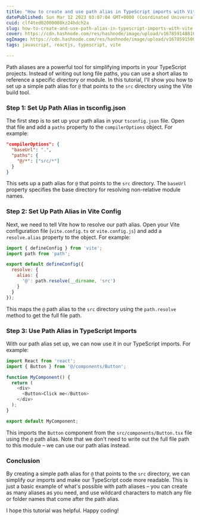 ```yaml
---
title: "How to create and use path alias in TypeScript imports with Vite"
datePublished: Sun Mar 12 2023 03:07:04 GMT+0000 (Coordinated Universal Time)
cuid: clf4ted02000008kz24hdch2a
slug: how-to-create-and-use-path-alias-in-typescript-imports-with-vite
cover: https://cdn.hashnode.com/res/hashnode/image/upload/v1678591488108/9ed4041d-9d57-4d63-81c9-8ec90d18ab70.png
ogImage: https://cdn.hashnode.com/res/hashnode/image/upload/v1678591500601/765a9673-2084-4688-aa24-18f9729f1871.png
tags: javascript, reactjs, typescript, vite

---
```


Path aliases are a powerful tool for simplifying imports in your TypeScript projects. Instead of writing out long file paths, you can use a short alias to reference a specific directory or module. In this tutorial, I'll show you how to set up a simple path alias for `@` that points to the `src` directory using the Vite build tool.

### Step 1: Set Up Path Alias in tsconfig.json

The first step is to set up your path alias in your `tsconfig.json` file. Open that file and add a `paths` property to the `compilerOptions` object. For example:

```json
"compilerOptions": {
  "baseUrl": ".",
  "paths": {
    "@/*": ["src/*"]
  }
}
```

This sets up a path alias for `@` that points to the `src` directory. The `baseUrl` property specifies the base directory for resolving non-relative module names.

### Step 2: Set Up Path Alias in Vite Config

Next, we need to tell Vite how to resolve our path alias. Open your Vite configuration file (`vite.config.ts` or `vite.config.js`) and add a `resolve.alias` property to the object. For example:

```javascript
import { defineConfig } from 'vite';
import path from 'path';

export default defineConfig({
  resolve: {
    alias: {
      '@': path.resolve(__dirname, 'src')
    }
  }
});
```

This maps the `@` path alias to the `src` directory using the `path.resolve` method to get the full file path.

### Step 3: Use Path Alias in TypeScript Imports

With our path alias set up, we can now use it in our TypeScript imports. For example:

```typescript
import React from 'react';
import { Button } from '@/components/Button';

function MyComponent() {
  return (
    <div>
      <Button>Click me</Button>
    </div>
  );
}

export default MyComponent;
```

This imports the `Button` component from the `src/components/Button.tsx` file using the `@` path alias. Note that we don't need to write out the full file path to this module – we can use our path alias instead.

### Conclusion

By creating a simple path alias for `@` that points to the `src` directory, we can simplify our imports and make our TypeScript code more readable. This is just a basic example of what's possible with path aliases – you can create as many aliases as you need, and use wildcard characters to match any file or folder names that come after the path alias.

I hope this tutorial was helpful. Happy coding!